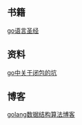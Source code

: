 ## 书籍
[go语言圣经](https://www.kancloud.cn/hartnett/gopl-zh/126044)
## 资料
[go中关于闭包的坑](http://www.jianshu.com/p/fa21e6fada70)
## 博客
[golang数据结构算法博客](http://blog.csdn.net/rufidmx/article/details/10226105)

